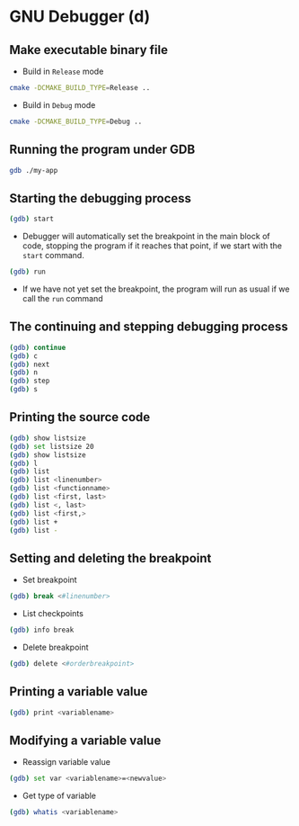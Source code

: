 # GNU Debugger (d)

## Make executable binary file

- Build in `Release` mode

```bash
cmake -DCMAKE_BUILD_TYPE=Release ..
```

- Build in `Debug` mode

```bash
cmake -DCMAKE_BUILD_TYPE=Debug ..
```

## Running the program under GDB

```bash
gdb ./my-app
```

## Starting the debugging process

```bash
(gdb) start
```

- Debugger will automatically set the breakpoint in the main block of code, stopping the program if it reaches that point, if we start with the `start` command.

```bash
(gdb) run
```

- If we have not yet set the breakpoint, the program will run as usual if we call the `run` command

## The continuing and stepping debugging process

```bash
(gdb) continue
(gdb) c
(gdb) next
(gdb) n
(gdb) step
(gdb) s
```

## Printing the source code

```bash
(gdb) show listsize
(gdb) set listsize 20
(gdb) show listsize
(gdb) l
(gdb) list
(gdb) list <linenumber>
(gdb) list <functionname>
(gdb) list <first, last>
(gdb) list <, last>
(gdb) list <first,>
(gdb) list +
(gdb) list -
```

## Setting and deleting the breakpoint

- Set breakpoint

```bash
(gdb) break <#linenumber>
```

- List checkpoints

```bash 
(gdb) info break
```

- Delete breakpoint

```bash
(gdb) delete <#orderbreakpoint>
```

## Printing a variable value

```bash
(gdb) print <variablename>
```

## Modifying a variable value

- Reassign variable value

```bash
(gdb) set var <variablename>=<newvalue>
```

- Get type of variable

```bash
(gdb) whatis <variablename>
```



